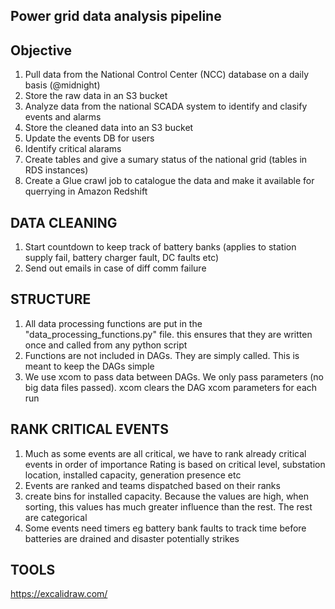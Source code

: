 ## Power grid data analysis pipeline

## Objective
1. Pull data from the National Control Center (NCC) database on a daily basis (@midnight)
2. Store the raw data in an S3 bucket
3. Analyze data from the national SCADA system to identify and clasify events and alarms 
4. Store the cleaned data into an S3 bucket
5. Update the events DB for users
6. Identify critical alarams
7. Create tables and give a sumary status of the national grid (tables in RDS instances)
8. Create a Glue crawl job to catalogue the data and make it available for querrying in Amazon Redshift

## DATA CLEANING
1. Start countdown to keep track of battery banks (applies to station supply fail, battery charger fault,
DC faults etc)
2. Send out emails in case of diff comm failure

## STRUCTURE
1. All data processing functions are put in the "data_processing_functions.py" file. this ensures that they
are written once and called from any python script
2. Functions are not included in DAGs. They are simply called. This is meant to keep the DAGs simple
3. We use xcom to pass data between DAGs. We only pass parameters (no big data files passed). xcom clears
the DAG xcom parameters for each run

## RANK CRITICAL EVENTS
1. Much as some events are all critical, we have to rank already critical events in order of importance
Rating is based on critical level, substation location, installed capacity, generation presence etc
2. Events are ranked and teams dispatched based on their ranks
3. create bins for installed capacity. Because the values are high, when sorting, this values has much
greater influence than the rest. The rest are categorical
3. Some events need timers eg battery bank faults to track time before batteries are drained and disaster 
potentially strikes
## TOOLS
https://excalidraw.com/
